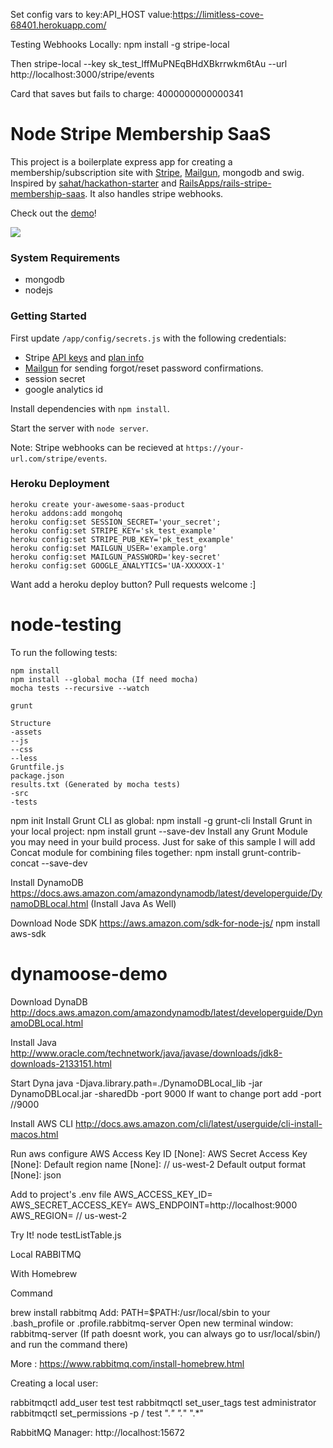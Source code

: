 Set config vars to
key:API_HOST value:https://limitless-cove-68401.herokuapp.com/

Testing Webhooks Locally:
 npm install -g stripe-local

 Then
 stripe-local --key sk_test_lffMuPNEqBHdXBkrrwkm6tAu --url http://localhost:3000/stripe/events


Card that saves but fails to charge:
4000000000000341

# Node Stripe Membership SaaS

This project is a boilerplate express app for creating a membership/subscription site with [Stripe](https://stripe.com), [Mailgun](https://mailgun.com/signup), mongodb and swig. Inspired by [sahat/hackathon-starter](https://github.com/sahat/hackathon-starter) and [RailsApps/rails-stripe-membership-saas](https://github.com/RailsApps/rails-stripe-membership-saas). It also handles stripe webhooks.

Check out the [demo](https://node-stripe-membership-saas.herokuapp.com/dashboard)!

<a href="https://node-stripe-membership-saas.herokuapp.com/dashboard">
    <img src="https://a16545fb495c8760fb33-4cec33efbe2744e99ba863e52edb2075.ssl.cf2.rackcdn.com/stripe-membership-app-screenshot.png">
</a>

### System Requirements

- mongodb
- nodejs

### Getting Started

First update `/app/config/secrets.js` with the following credentials:

- Stripe [API keys](https://dashboard.stripe.com/account/apikeys) and [plan info](https://dashboard.stripe.com/test/plans)
- [Mailgun](https://mailgun.com/signup) for sending forgot/reset password confirmations.
- session secret
- google analytics id

Install dependencies with `npm install`.

Start the server with `node server`.

Note: Stripe webhooks can be recieved at `https://your-url.com/stripe/events`.

### Heroku Deployment

```
heroku create your-awesome-saas-product
heroku addons:add mongohq
heroku config:set SESSION_SECRET='your_secret';
heroku config:set STRIPE_KEY='sk_test_example'
heroku config:set STRIPE_PUB_KEY='pk_test_example'
heroku config:set MAILGUN_USER='example.org'
heroku config:set MAILGUN_PASSWORD='key-secret'
heroku config:set GOOGLE_ANALYTICS='UA-XXXXXX-1'
```

Want add a heroku deploy button? Pull requests welcome :]



# node-testing

To run the following tests:

```
npm install
npm install --global mocha (If need mocha)
mocha tests --recursive --watch

grunt

Structure
-assets
--js
--css
--less
Gruntfile.js
package.json
results.txt (Generated by mocha tests)
-src
-tests
```

npm init
Install Grunt CLI as global:
npm install -g grunt-cli
Install Grunt in your local project:
npm install grunt --save-dev
Install any Grunt Module you may need in your build process. Just for sake of this sample I will add Concat module for combining files together:
npm install grunt-contrib-concat --save-dev

Install DynamoDB
https://docs.aws.amazon.com/amazondynamodb/latest/developerguide/DynamoDBLocal.html
(Install Java As Well)

Download Node SDK
https://aws.amazon.com/sdk-for-node-js/
npm install aws-sdk












# dynamoose-demo

Download DynaDB
http://docs.aws.amazon.com/amazondynamodb/latest/developerguide/DynamoDBLocal.html

Install Java
http://www.oracle.com/technetwork/java/javase/downloads/jdk8-downloads-2133151.html

Start Dyna
java -Djava.library.path=./DynamoDBLocal_lib -jar DynamoDBLocal.jar -sharedDb -port 9000
If want to change port add -port <PORT NUMBER> //9000


Install AWS CLI
http://docs.aws.amazon.com/cli/latest/userguide/cli-install-macos.html

Run
aws configure
AWS Access Key ID [None]: <YOUR MADE UP ID>
AWS Secret Access Key [None]: <YOUR MADE UP KEY>
Default region name [None]: <YOUR REGION> // us-west-2
Default output format [None]: json

Add to project's .env file
AWS_ACCESS_KEY_ID=<YOUR MADE UP ID>
AWS_SECRET_ACCESS_KEY=<YOUR MADE UP KEY>
AWS_ENDPOINT=http://localhost:9000
AWS_REGION= <YOUR REGION> // us-west-2

Try It!
node testListTable.js









Local RABBITMQ

With Homebrew

Command

brew install rabbitmq
Add: PATH=$PATH:/usr/local/sbin to your .bash_profile or .profile.rabbitmq-server
Open new terminal window:
rabbitmq-server
(If path doesnt work, you can always go to usr/local/sbin/) and run the command there)

More : https://www.rabbitmq.com/install-homebrew.html

Creating a local user:

rabbitmqctl add_user test test
rabbitmqctl set_user_tags test administrator
rabbitmqctl set_permissions -p / test ".*" ".*" ".*"

RabbitMQ Manager:
http://localhost:15672
